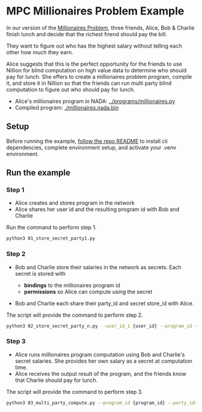 # MPC Millionaires Problem Example

In our version of the [Millionaires Problem](https://docs.nillion.com/multi-party-computation#classic-scenario-the-millionaires-problem), three friends, Alice, Bob & Charlie finish lunch and decide that the richest friend should pay the bill.

They want to figure out who has the highest salary without telling each other how much they earn.

Alice suggests that this is the perfect opportunity for the friends to use Nillion for blind computation on high value data to determine who should pay for lunch. She offers to create a millionaires problem program, compile it,  and store it in Nillion so that the friends can run multi party blind computation to figure out who should pay for lunch.

- Alice's millionaires program in NADA: [../programs/millionaires.py](https://github.com/nillion-oss/nillion-python-starter/blob/main/programs/millionaires.py)
- Compiled program: [./millionaires.nada.bin](https://github.com/nillion-oss/nillion-python-starter/blob/main/mpc_millionaires/millionaires.nada.bin)

## Setup

Before running the example, [follow the repo README](https://github.com/nillion-oss/nillion-python-starter/blob/main/README.md) to install cli dependencies, complete environment setup, and activate your .venv environment.

## Run the example

### Step 1

- Alice creates and stores program in the network
- Alice shares her user id and the resulting program id with Bob and Charlie

Run the command to perform step 1.

```bash
python3 01_store_secret_party1.py
```

### Step 2

- Bob and Charlie store their salaries in the network as secrets. Each secret is stored with
  - **bindings** to the millionaires program id
  - **permissions** so Alice can compute using the secret
    
- Bob and Charlie each share their party_id and secret store_id with Alice.

The script will provide the command to perform step 2.

```bash
python3 02_store_secret_party_n.py --user_id_1 {user_id} --program_id {program_id}
```

### Step 3

- Alice runs millionaires program computation using Bob and Charlie's secret salaries. She provides her own salary as a secret at computation time.
- Alice receives the output result of the program, and the friends know that Charlie should pay for lunch.

The script will provide the command to perform step 3.

```bash
python3 03_multi_party_compute.py --program_id {program_id} --party_ids_to_store_ids {party_ids_to_store_ids}
```
